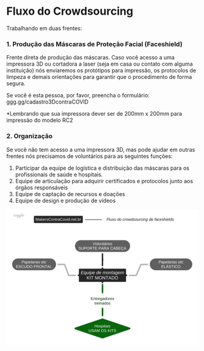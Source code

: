 # Fluxo do Crowdsourcing

Trabalhando em duas frentes:

### **1. Produção das Máscaras de Proteção Facial \(Faceshield\)**

Frente direta de produção das máscaras. Caso você acesso a uma impressora 3D ou cortadora a laser \(seja em casa ou contato com alguma instituição\) nós enviaremos os protótipos para impressão, os protocolos de limpeza e demais orientações para garantir que o procedimento de forma segura. 

Se você é esta pessoa, por favor, preencha o formulário: ggg.gg/cadastro3DcontraCOVID

\*Lembrando que sua impressora dever ser de 200mm x 200mm para impressão do modelo RC2

### **2. Organização**

Se você não tem acesso a uma impressora 3D, mas pode ajudar em outras frentes nós precisamos de voluntários para as seguintes funções:

1. Participar da equipe de logística e distribuição das máscaras para os profissionais de saúde e hospitais.
2. Equipe de articulação para adquirir certificados e protocolos junto aos órgãos responsáveis
3. Equipe de captação de recursos e doações
4. Equipe de design e produção de vídeos 

![](.gitbook/assets/image%20%283%29.png)

